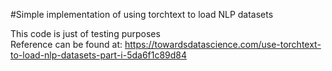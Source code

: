 #Simple implementation of using torchtext to load NLP datasets

This code is just of testing purposes</br>
Reference can be found at: https://towardsdatascience.com/use-torchtext-to-load-nlp-datasets-part-i-5da6f1c89d84
